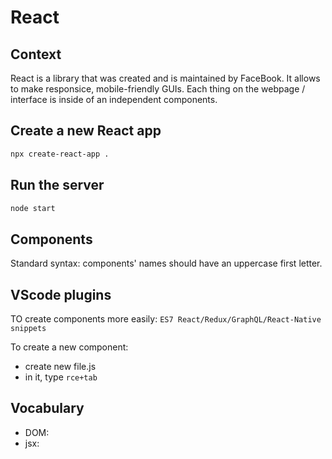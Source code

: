 # React

## Context

React is a library that was created and is maintained by FaceBook. It allows to make responsice, mobile-friendly GUIs. Each thing on the webpage / interface is inside of an independent components.

## Create a new React app

```bash
npx create-react-app .
```

## Run the server

```bash
node start
```

## Components

Standard syntax: components' names should have an uppercase first letter.

## VScode plugins

TO create components more easily: `ES7 React/Redux/GraphQL/React-Native snippets`

To create a new component:
- create new file.js
- in it, type `rce+tab`


## Vocabulary

- DOM: 
- jsx: 